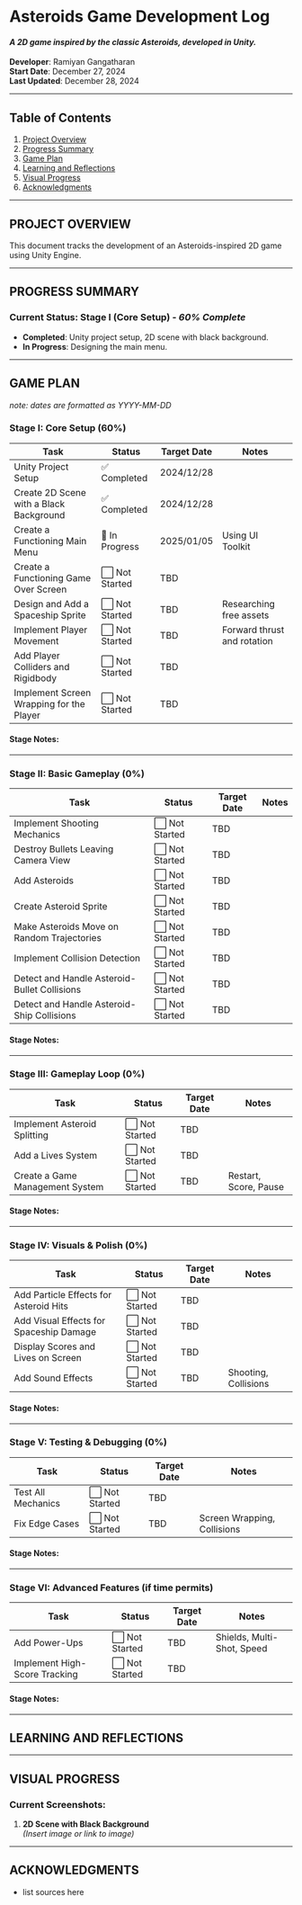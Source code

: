 # **Asteroids Game Development Log**
#### _A 2D game inspired by the classic Asteroids, developed in Unity._

**Developer**: Ramiyan Gangatharan <br>
**Start Date**: December 27, 2024  <br>
**Last Updated**: December 28, 2024  <br>

---

## **Table of Contents**
1. [Project Overview](#project-overview)
2. [Progress Summary](#progress-summary)
3. [Game Plan](#game-plan)
4. [Learning and Reflections](#learning-and-reflections)
5. [Visual Progress](#visual-progress)
6. [Acknowledgments](#acknowledgments)

---

## **PROJECT OVERVIEW**
This document tracks the development of an Asteroids-inspired 2D game using Unity Engine. 

---

## **PROGRESS SUMMARY**
### Current Status: **Stage I (Core Setup)** - *60% Complete*  
- **Completed**: Unity project setup, 2D scene with black background.
- **In Progress**: Designing the main menu.  

---

## **GAME PLAN**

_note: dates are formatted as YYYY-MM-DD_

### **Stage I: Core Setup (60%)**
| Task                                       | Status       | Target Date         | Notes                         |
|--------------------------------------------|--------------|---------------------|-------------------------------|
| Unity Project Setup                        | ✅ Completed  | 2024/12/28   |                               |
| Create 2D Scene with a Black Background    | ✅ Completed  | 2024/12/28   |                               |
| Create a Functioning Main Menu             | 🚧 In Progress | 2025/01/05     | Using UI Toolkit              |
| Create a Functioning Game Over Screen      | ⬜ Not Started | TBD    |                               |
| Design and Add a Spaceship Sprite          | ⬜ Not Started | TBD    | Researching free assets       |
| Implement Player Movement                  | ⬜ Not Started | TBD    | Forward thrust and rotation   |
| Add Player Colliders and Rigidbody         | ⬜ Not Started | TBD    |                               |
| Implement Screen Wrapping for the Player   | ⬜ Not Started | TBD    |                               |

#### Stage Notes:

---

### **Stage II: Basic Gameplay (0%)**
| Task                                       | Status       | Target Date         | Notes                         |
|--------------------------------------------|--------------|---------------------|-------------------------------|
| Implement Shooting Mechanics               | ⬜ Not Started | TBD    |                               |
| Destroy Bullets Leaving Camera View        | ⬜ Not Started | TBD    |                               |
| Add Asteroids                              | ⬜ Not Started | TBD    |                               |
| Create Asteroid Sprite                     | ⬜ Not Started | TBD    |                               |
| Make Asteroids Move on Random Trajectories | ⬜ Not Started | TBD    |                               |
| Implement Collision Detection              | ⬜ Not Started | TBD    |                               |
| Detect and Handle Asteroid-Bullet Collisions| ⬜ Not Started | TBD   |                               |
| Detect and Handle Asteroid-Ship Collisions | ⬜ Not Started | TBD    |                               |

#### Stage Notes:

---

### **Stage III: Gameplay Loop (0%)**
| Task                                       | Status       | Target Date         | Notes                         |
|--------------------------------------------|--------------|---------------------|-------------------------------|
| Implement Asteroid Splitting               | ⬜ Not Started | TBD    |                               |
| Add a Lives System                         | ⬜ Not Started | TBD    |                               |
| Create a Game Management System            | ⬜ Not Started | TBD    | Restart, Score, Pause         |

#### Stage Notes:

---

### **Stage IV: Visuals & Polish (0%)**
| Task                                       | Status       | Target Date         | Notes                         |
|--------------------------------------------|--------------|---------------------|-------------------------------|
| Add Particle Effects for Asteroid Hits     | ⬜ Not Started | TBD    |                               |
| Add Visual Effects for Spaceship Damage    | ⬜ Not Started | TBD    |                               |
| Display Scores and Lives on Screen         | ⬜ Not Started | TBD    |                               |
| Add Sound Effects                          | ⬜ Not Started | TBD    | Shooting, Collisions          |

#### Stage Notes:

---

### **Stage V: Testing & Debugging (0%)**
| Task                                       | Status       | Target Date         | Notes                         |
|--------------------------------------------|--------------|---------------------|-------------------------------|
| Test All Mechanics                         | ⬜ Not Started | TBD   |                               |
| Fix Edge Cases                             | ⬜ Not Started | TBD   | Screen Wrapping, Collisions   |

#### Stage Notes:

---

### **Stage VI: Advanced Features (if time permits)**
| Task                                       | Status       | Target Date         | Notes                         |
|--------------------------------------------|--------------|---------------------|-------------------------------|
| Add Power-Ups                              | ⬜ Not Started | TBD   | Shields, Multi-Shot, Speed    |
| Implement High-Score Tracking              | ⬜ Not Started | TBD   |                               |

#### Stage Notes:

---

## **LEARNING AND REFLECTIONS**

---

## **VISUAL PROGRESS**
### Current Screenshots:
1. **2D Scene with Black Background**  
   *(Insert image or link to image)*  

---

## **ACKNOWLEDGMENTS**
- list sources here
